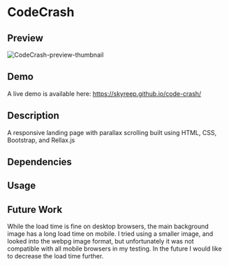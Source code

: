 # CodeCrash

## Preview
![CodeCrash-preview-thumbnail](https://skyreep.github.io/code-crash/images/thumbnail.png "CodeCrash Preview")

## Demo
A live demo is available here: https://skyreep.github.io/code-crash/

## Description
A responsive landing page with parallax scrolling built using HTML, CSS, Bootstrap, and Rellax.js

## Dependencies

## Usage

## Future Work
While the load time is fine on desktop browsers, the main background image has a long load time on mobile. I tried using a smaller image, and looked into the webpg image format, but unfortunately it was not compatible with all mobile browsers in my testing. In the future I would like to decrease the load time further. 
